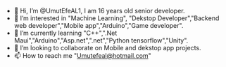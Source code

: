 - 👋 Hi, I’m @UmutEfeAL1, I am 16 years old senior developer.
- 👀 I’m interested in "Machine Learning", "Dekstop Developer","Backend web developer","Mobile app","Arduino","Game developer".
- 🌱 I’m currently learning "C++",".Net Maui","Arduino","Asp.net",".net","Python tensorflow","Unity".
- 💞️ I’m looking to collaborate on Mobile and dekstop app projects.
- 📫 How to reach me "Umutefeal@hotmail.com"

<!---
UmutEfeAL1/UmutEfeAL1 is a ✨ special ✨ repository because its `README.md` (this file) appears on your GitHub profile.
You can click the Preview link to take a look at your changes.
--->
